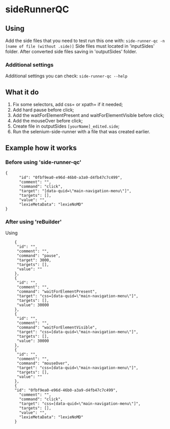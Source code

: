 # sideRunnerQC

## Using
Add the side files that you need to test
run this one with: 
```side-runner-qc -n [name of file (without .side)]```
Side files must located in 'inputSides' folder.
After converted side files saving in 'outputSides' folder.

### Additional settings

Additional settings you can check:
```side-runner-qc --help```


## What it do

1. Fix some selectors, add css= or xpath= if it needed;
2. Add hard pause before click;
3. Add the waitForElementPresent and waitForElementVisible before click;
4. Add the mouseOver before click;
5. Create file in outputSides ```[yourName]_edited.side```;
6. Run the selenium-side-runner with a file that was created earlier.

## Example how it works
### Before using 'side-runner-qc'
```terminal
{
      "id": "0fbf9ea0-e96d-46b0-a3a9-d4fb47c7c499",
      "comment": "",
      "command": "click",
      "target": "[data-quid=\"main-navigation-menu\"]",
      "targets": [],
      "value": "",
      "lexieMetaData": "lexieNoMD"
}
```

### After using 'reBuilder'
Using 
```terminal
    {
     "id": "",
     "comment": "",
     "command": "pause",
     "target": 3000,
     "targets": [],
     "value": ""
    },
    {
     "id": "",
     "comment": "",
     "command": "waitForElementPresent",
     "target": "css=[data-quid=\"main-navigation-menu\"]",
     "targets": [],
     "value": 30000
    },
    {
     "id": "",
     "comment": "",
     "command": "waitForElementVisible",
     "target": "css=[data-quid=\"main-navigation-menu\"]",
     "targets": [],
     "value": 30000
    },
    {
     "id": "",
     "comment": "",
     "command": "mouseOver",
     "target": "css=[data-quid=\"main-navigation-menu\"]",
     "targets": [],
     "value": ""
    },
    {
    "id": "0fbf9ea0-e96d-46b0-a3a9-d4fb47c7c499",
      "comment": "",
      "command": "click",
      "target": "css=[data-quid=\"main-navigation-menu\"]",
      "targets": [],
      "value": "",
      "lexieMetaData": "lexieNoMD"
    }
```